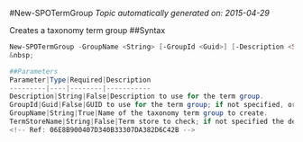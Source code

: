 #New-SPOTermGroup
*Topic automatically generated on: 2015-04-29*

Creates a taxonomy term group
##Syntax
```powershell
New-SPOTermGroup -GroupName <String> [-GroupId <Guid>] [-Description <String>] [-TermStoreName <String>]```
&nbsp;

##Parameters
Parameter|Type|Required|Description
---------|----|--------|-----------
Description|String|False|Description to use for the term group.
GroupId|Guid|False|GUID to use for the term group; if not specified, or the empty GUID, a random GUID is generated and used.
GroupName|String|True|Name of the taxonomy term group to create.
TermStoreName|String|False|Term store to check; if not specified the default term store is used.
<!-- Ref: 06E8B900407D340B33307DA382D6C42B -->